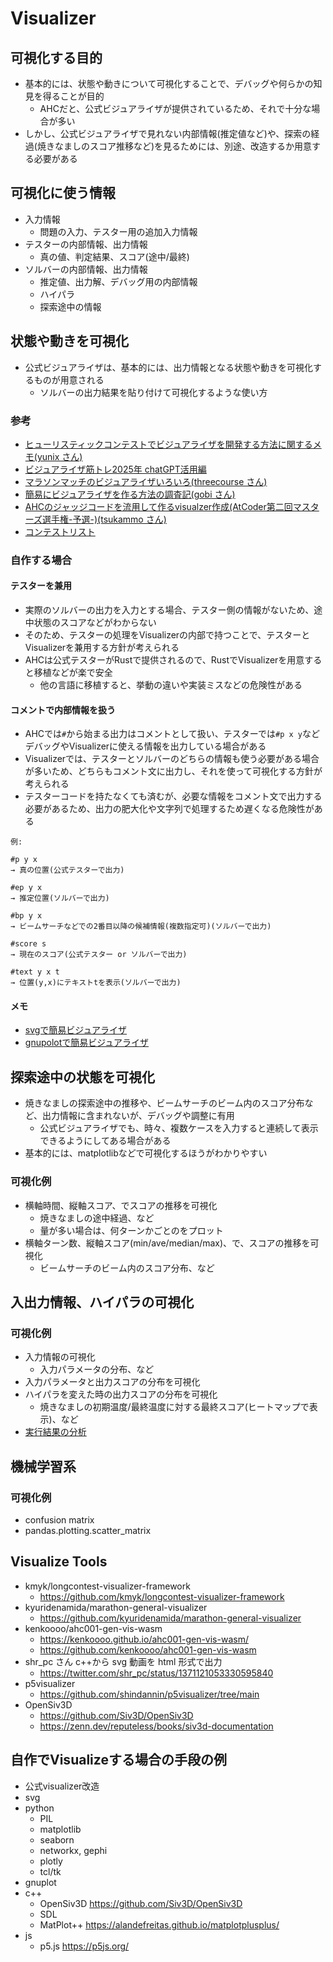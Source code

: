 # Visualizer

## 可視化する目的

- 基本的には、状態や動きについて可視化することで、デバッグや何らかの知見を得ることが目的
  - AHCだと、公式ビジュアライザが提供されているため、それで十分な場合が多い
- しかし、公式ビジュアライザで見れない内部情報(推定値など)や、探索の経過(焼きなましのスコア推移など)を見るためには、別途、改造するか用意する必要がある

## 可視化に使う情報

- 入力情報
  - 問題の入力、テスター用の追加入力情報
- テスターの内部情報、出力情報
  - 真の値、判定結果、スコア(途中/最終)
- ソルバーの内部情報、出力情報
  - 推定値、出力解、デバッグ用の内部情報
  - ハイパラ
  - 探索途中の情報

## 状態や動きを可視化

- 公式ビジュアライザは、基本的には、出力情報となる状態や動きを可視化するものが用意される
  - ソルバーの出力結果を貼り付けて可視化するような使い方

### 参考

- [ヒューリスティックコンテストでビジュアライザを開発する方法に関するメモ(yunix さん)](https://yunix-kyopro.hatenablog.com/entry/2023/12/17/150534)
- [ビジュアライザ筋トレ2025年 chatGPT活用編](https://yunix-kyopro.hatenablog.com/entry/2025/01/16/204053)
- [マラソンマッチのビジュアライザいろいろ(threecourse さん)](https://threecourse.hatenablog.com/entry/2021/05/04/181226)
- [簡易にビジュアライザを作る方法の調査記(gobi さん)](https://gobi-tk.hatenablog.com/entry/2023/04/16/184952)
- [AHCのジャッジコードを流用して作るvisualzer作成(AtCoder第二回マスターズ選手権-予選-)(tsukammo さん)](https://tsukammo.hatenablog.com/entry/2025/03/03/011646)
- [コンテストリスト](../ContestMemo/index.md)

### 自作する場合

#### テスターを兼用

- 実際のソルバーの出力を入力とする場合、テスター側の情報がないため、途中状態のスコアなどがわからない
- そのため、テスターの処理をVisualizerの内部で持つことで、テスターとVisualizerを兼用する方針が考えられる
- AHCは公式テスターがRustで提供されるので、RustでVisualizerを用意すると移植などが楽で安全
  - 他の言語に移植すると、挙動の違いや実装ミスなどの危険性がある

#### コメントで内部情報を扱う

- AHCでは`#`から始まる出力はコメントとして扱い、テスターでは`#p x y`などデバッグやVisualizerに使える情報を出力している場合がある
- Visualizerでは、テスターとソルバーのどちらの情報も使う必要がある場合が多いため、どちらもコメント文に出力し、それを使って可視化する方針が考えられる
- テスターコードを持たなくても済むが、必要な情報をコメント文で出力する必要があるため、出力の肥大化や文字列で処理するため遅くなる危険性がある

```
例:

#p y x
→ 真の位置(公式テスターで出力)

#ep y x
→ 推定位置(ソルバーで出力)

#bp y x
→ ビームサーチなどでの2番目以降の候補情報(複数指定可)(ソルバーで出力)

#score s
→ 現在のスコア(公式テスター or ソルバーで出力)

#text y x t
→ 位置(y,x)にテキストtを表示(ソルバーで出力)
```

#### メモ

- [svgで簡易ビジュアライザ](./svg.md)
- [gnupolotで簡易ビジュアライザ](./gnuplot.md)

## 探索途中の状態を可視化

- 焼きなましの探索途中の推移や、ビームサーチのビーム内のスコア分布など、出力情報に含まれないが、デバッグや調整に有用
  - 公式ビジュアライザでも、時々、複数ケースを入力すると連続して表示できるようにしてある場合がある
- 基本的には、matplotlibなどで可視化するほうがわかりやすい

### 可視化例

- 横軸時間、縦軸スコア、でスコアの推移を可視化
  - 焼きなましの途中経過、など
  - 量が多い場合は、何ターンかごとのをプロット
- 横軸ターン数、縦軸スコア(min/ave/median/max)、で、スコアの推移を可視化
  - ビームサーチのビーム内のスコア分布、など

## 入出力情報、ハイパラの可視化

### 可視化例

- 入力情報の可視化
  - 入力パラメータの分布、など
- 入力パラメータと出力スコアの分布を可視化
- ハイパラを変えた時の出力スコアの分布を可視化
  - 焼きなましの初期温度/最終温度に対する最終スコア(ヒートマップで表示)、など
- [実行結果の分析](./result_analy.md)

## 機械学習系

### 可視化例

- confusion matrix
- pandas.plotting.scatter_matrix

## Visualize Tools

- kmyk/longcontest-visualizer-framework
  - https://github.com/kmyk/longcontest-visualizer-framework
- kyuridenamida/marathon-general-visualizer
  - https://github.com/kyuridenamida/marathon-general-visualizer
- kenkoooo/ahc001-gen-vis-wasm
  - https://kenkoooo.github.io/ahc001-gen-vis-wasm/
  - https://github.com/kenkoooo/ahc001-gen-vis-wasm
- shr_pc さん c++から svg 動画を html 形式で出力
  - https://twitter.com/shr_pc/status/1371121053330595840
- p5visualizer
  - https://github.com/shindannin/p5visualizer/tree/main
- OpenSiv3D
  - https://github.com/Siv3D/OpenSiv3D
  - https://zenn.dev/reputeless/books/siv3d-documentation

## 自作でVisualizeする場合の手段の例

- 公式visualizer改造
- svg
- python
  - PIL
  - matplotlib
  - seaborn
  - networkx, gephi
  - plotly
  - tcl/tk
- gnuplot
- c++
  - OpenSiv3D https://github.com/Siv3D/OpenSiv3D
  - SDL
  - MatPlot++ https://alandefreitas.github.io/matplotplusplus/
- js
  - p5.js https://p5js.org/
  
